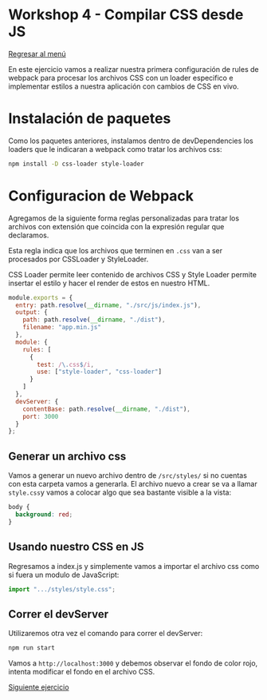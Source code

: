 # Workshop 4 - Compilar CSS desde JS

[Regresar al menú](./README.md)

En este ejercicio vamos a realizar nuestra primera configuración de rules de webpack para procesar los archivos CSS con un loader especifico e implementar estilos a nuestra aplicación con cambios de CSS en vivo.

# Instalación de paquetes

Como los paquetes anteriores, instalamos dentro de devDependencies los loaders que le indicaran a webpack como tratar los archivos css:

```sh
npm install -D css-loader style-loader
```

# Configuracion de Webpack

Agregamos de la siguiente forma reglas personalizadas para tratar los archivos con extensión que coincida con la expresión regular que declaramos.

Esta regla indica que los archivos que terminen en `.css` van a ser procesados por CSSLoader y StyleLoader.

CSS Loader permite leer contenido de archivos CSS y Style Loader permite insertar el estilo y hacer el render de estos en nuestro HTML.

```js
module.exports = {
  entry: path.resolve(__dirname, "./src/js/index.js"),
  output: {
    path: path.resolve(__dirname, "./dist"),
    filename: "app.min.js"
  },
  module: {
    rules: [
      {
        test: /\.css$/i,
        use: ["style-loader", "css-loader"]
      }
    ]
  },
  devServer: {
    contentBase: path.resolve(__dirname, "./dist"),
    port: 3000
  }
};
```

## Generar un archivo css

Vamos a generar un nuevo archivo dentro de `/src/styles/` si no cuentas con esta carpeta vamos a generarla. El archivo nuevo a crear se va a llamar `style.css`y vamos a colocar algo que sea bastante visible a la vista:

```css
body {
  background: red;
}
```

## Usando nuestro CSS en JS

Regresamos a index.js y simplemente vamos a importar el archivo css como si fuera un modulo de JavaScript:

```js
import ".../styles/style.css";
```

## Correr el devServer

Utilizaremos otra vez el comando para correr el devServer:

```sh
npm run start
```

Vamos a `http://localhost:3000` y debemos observar el fondo de color rojo, intenta modificar el fondo en el archivo CSS.

[Siguiente ejercicio](./ex5.md)
